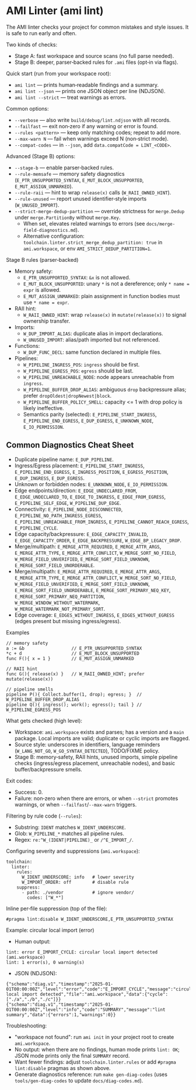 # AMI Linter (ami lint)

The AMI linter checks your project for common mistakes and style issues. It is safe to run early and often.

Two kinds of checks:
- Stage A: fast workspace and source scans (no full parse needed).
- Stage B: deeper, parser‑backed rules for `.ami` files (opt‑in via flags).

Quick start (run from your workspace root):
- `ami lint` — prints human‑readable findings and a summary.
- `ami lint --json` — prints one JSON object per line (NDJSON).
- `ami lint --strict` — treat warnings as errors.

Common options:
- `--verbose` — also write `build/debug/lint.ndjson` with all records.
- `--failfast` — exit non‑zero if any warning or error is found.
- `--rules <pattern>` — keep only matching codes; repeat to add more.
- `--max-warn N` — fail when warnings exceed N (non‑strict mode).
- `--compat-codes` — in `--json`, add `data.compatCode = LINT_<CODE>`.

Advanced (Stage B) options:
- `--stage-b` — enable parser‑backed rules.
- `--rule-memsafe` — memory safety diagnostics (`E_PTR_UNSUPPORTED_SYNTAX`, `E_MUT_BLOCK_UNSUPPORTED`,
`E_MUT_ASSIGN_UNMARKED`).
- `--rule-raii` — hint to wrap `release(x)` calls (`W_RAII_OWNED_HINT`).
- `--rule-unused` — report unused identifier‑style imports (`W_UNUSED_IMPORT`).
 - `--strict-merge-dedup-partition` — override strictness for `merge.Dedup` under `merge.PartitionBy` without `merge.Key`.
   - When set, elevates related warnings to errors (see `docs/merge-field-diagnostics.md`).
   - Alternative configuration: `toolchain.linter.strict_merge_dedup_partition: true` in `ami.workspace`, or env `AMI_STRICT_DEDUP_PARTITION=1`.

Stage B rules (parser‑backed)

- Memory safety:
  - `E_PTR_UNSUPPORTED_SYNTAX`: `&x` is not allowed.
  - `E_MUT_BLOCK_UNSUPPORTED`: unary `*` is not a dereference; only `* name = expr` is allowed.
  - `E_MUT_ASSIGN_UNMARKED`: plain assignment in function bodies must use `* name = expr`.
- RAII hint:
  - `W_RAII_OWNED_HINT`: wrap `release(x)` in `mutate(release(x))` to signal ownership transfer.
- Imports:
  - `W_DUP_IMPORT_ALIAS`: duplicate alias in import declarations.
  - `W_UNUSED_IMPORT`: alias/path imported but not referenced.
- Functions:
  - `W_DUP_FUNC_DECL`: same function declared in multiple files.
- Pipelines:
  - `W_PIPELINE_INGRESS_POS`: `ingress` should be first.
  - `W_PIPELINE_EGRESS_POS`: `egress` should be last.
  - `W_PIPELINE_UNREACHABLE_NODE`: node appears unreachable from `ingress`.
  - `W_PIPELINE_BUFFER_DROP_ALIAS`: ambiguous `drop` backpressure alias; prefer `dropOldest|dropNewest|block`.
  - `W_PIPELINE_BUFFER_POLICY_SMELL`: capacity <= 1 with drop policy is likely ineffective.
  - Semantics parity (selected): `E_PIPELINE_START_INGRESS`, `E_PIPELINE_END_EGRESS`, `E_DUP_EGRESS`, `E_UNKNOWN_NODE`,
    `E_IO_PERMISSION`.

## Common Diagnostics Cheat Sheet

- Duplicate pipeline name: `E_DUP_PIPELINE`.
- Ingress/Egress placement: `E_PIPELINE_START_INGRESS`, `E_PIPELINE_END_EGRESS`, `E_INGRESS_POSITION`, `E_EGRESS_POSITION`, `E_DUP_INGRESS`, `E_DUP_EGRESS`.
- Unknown or forbidden nodes: `E_UNKNOWN_NODE`, `E_IO_PERMISSION`.
- Edge endpoints/direction: `E_EDGE_UNDECLARED_FROM`, `E_EDGE_UNDECLARED_TO`, `E_EDGE_TO_INGRESS`, `E_EDGE_FROM_EGRESS`, `E_PIPELINE_SELF_EDGE`, `W_PIPELINE_DUP_EDGE`.
- Connectivity: `E_PIPELINE_NODE_DISCONNECTED`, `E_PIPELINE_NO_PATH_INGRESS_EGRESS`, `E_PIPELINE_UNREACHABLE_FROM_INGRESS`, `E_PIPELINE_CANNOT_REACH_EGRESS`, `E_PIPELINE_CYCLE`.
- Edge capacity/backpressure: `E_EDGE_CAPACITY_INVALID`, `E_EDGE_CAPACITY_ORDER`, `E_EDGE_BACKPRESSURE`, `W_EDGE_BP_LEGACY_DROP`.
- Merge/multipath: `E_MERGE_ATTR_REQUIRED`, `E_MERGE_ATTR_ARGS`, `E_MERGE_ATTR_TYPE`, `E_MERGE_ATTR_CONFLICT`, `W_MERGE_SORT_NO_FIELD`, `W_MERGE_FIELD_UNVERIFIED`, `E_MERGE_SORT_FIELD_UNKNOWN`, `E_MERGE_SORT_FIELD_UNORDERABLE`.
 - Merge/multipath: `E_MERGE_ATTR_REQUIRED`, `E_MERGE_ATTR_ARGS`, `E_MERGE_ATTR_TYPE`, `E_MERGE_ATTR_CONFLICT`, `W_MERGE_SORT_NO_FIELD`, `W_MERGE_FIELD_UNVERIFIED`, `E_MERGE_SORT_FIELD_UNKNOWN`, `E_MERGE_SORT_FIELD_UNORDERABLE`, `E_MERGE_SORT_PRIMARY_NEQ_KEY`, `E_MERGE_SORT_PRIMARY_NEQ_PARTITION`, `W_MERGE_WINDOW_WITHOUT_WATERMARK`, `W_MERGE_WATERMARK_NOT_PRIMARY_SORT`.
- Edge coverage: `E_EDGES_WITHOUT_INGRESS`, `E_EDGES_WITHOUT_EGRESS` (edges present but missing ingress/egress).

Examples

```
// memory safety
a := &b                  // E_PTR_UNSUPPORTED_SYNTAX
*c + d                   // E_MUT_BLOCK_UNSUPPORTED
func F(){ x = 1 }        // E_MUT_ASSIGN_UNMARKED

// RAII hint
func G(){ release(x) }   // W_RAII_OWNED_HINT; prefer mutate(release(x))

// pipeline smells
pipeline P(){ Collect.buffer(1, drop); egress; }  // W_PIPELINE_BUFFER_DROP_ALIAS
pipeline Q(){ ingress(); work(); egress(); tail } // W_PIPELINE_EGRESS_POS
```

What gets checked (high level):
- Workspace: `ami.workspace` exists and parses; has a version and a `main` package. Local imports are valid; duplicate
or cyclic imports are flagged.
- Source style: underscores in identifiers, language reminders (`W_LANG_NOT_GO`, `W_GO_SYNTAX_DETECTED`), TODO/FIXME
policy.
- Stage B: memory‑safety, RAII hints, unused imports, simple pipeline checks (ingress/egress placement, unreachable
nodes), and basic buffer/backpressure smells.

Exit codes:
- Success: 0.
- Failure: non‑zero when there are errors, or when `--strict` promotes warnings, or when `--failfast`/`--max-warn`
triggers.

Filtering by rule code (`--rules`):
- Substring: `IDENT` matches `W_IDENT_UNDERSCORE`.
- Glob: `W_PIPELINE_*` matches all pipeline rules.
- Regex: `re:^W_(IDENT|PIPELINE)_` or `/^E_IMPORT_/`.

Configuring severity and suppressions (`ami.workspace`):

```
toolchain:
  linter:
    rules:
      W_IDENT_UNDERSCORE: info   # lower severity
      W_IMPORT_ORDER: off        # disable rule
    suppress:
      - path: ./vendor           # ignore vendor/
        codes: ["W_*"]
```

Inline per‑file suppression (top of the file):

```
#pragma lint:disable W_IDENT_UNDERSCORE,E_PTR_UNSUPPORTED_SYNTAX
```

Example: circular local import (error)

- Human output:

```
lint: error E_IMPORT_CYCLE: circular local import detected (ami.workspace)
lint: 1 error(s), 0 warning(s)
```

- JSON (NDJSON):

```
{"schema":"diag.v1","timestamp":"2025-01-01T00:00:00Z","level":"error","code":"E_IMPORT_CYCLE","message":"circular local import detected","file":"ami.workspace","data":{"cycle":["./a","./b","./c"]}}
{"schema":"diag.v1","timestamp":"2025-01-01T00:00:00Z","level":"info","code":"SUMMARY","message":"lint summary","data":{"errors":1,"warnings":0}}
```

Troubleshooting:
- "workspace not found": run `ami init` in your project root to create `ami.workspace`.
- No output: when there are no findings, human mode prints `lint: OK`; JSON mode prints only the final `SUMMARY` record.
- Want fewer findings: adjust `toolchain.linter.rules` or add `#pragma lint:disable` pragmas as shown above.
- Generate diagnostics reference: run `make gen-diag-codes` (uses `tools/gen-diag-codes` to update `docs/diag-codes.md`).
